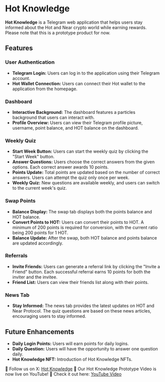 # Hot Knowledge

**Hot Knowledge** is a Telegram web application that helps users stay informed about the Hot and Near crypto world while earning rewards. Please note that this is a prototype product for now.

## Features

### User Authentication
- **Telegram Login:** Users can log in to the application using their Telegram account.
- **Hot Wallet Connection:** Users can connect their Hot wallet to the application from the homepage.

### Dashboard
- **Interactive Background:** The dashboard features a particles background that users can interact with.
- **Profile Overview:** Users can view their Telegram profile picture, username, point balance, and HOT balance on the dashboard.

### Weekly Quiz
- **Start Week Button:** Users can start the weekly quiz by clicking the "Start Week" button.
- **Answer Questions:** Users choose the correct answers from the given options. Each correct answer awards 10 points.
- **Points Update:** Total points are updated based on the number of correct answers. Users can attempt the quiz only once per week.
- **Weekly Quiz:** New questions are available weekly, and users can switch to the current week's quiz.

### Swap Points
- **Balance Display:** The swap tab displays both the points balance and HOT balance.
- **Convert Points to HOT:** Users can convert their points to HOT. A minimum of 200 points is required for conversion, with the current ratio being 200 points for 1 HOT.
- **Balance Update:** After the swap, both HOT balance and points balance are updated accordingly.

### Referrals
- **Invite Friends:** Users can generate a referral link by clicking the "Invite a Friend" button. Each successful referral earns 10 points for both the inviter and the invitee.
- **Friend List:** Users can view their friends list along with their points.

### News Tab
- **Stay Informed:** The news tab provides the latest updates on HOT and Near Protocol. The quiz questions are based on these news articles, encouraging users to stay informed.

## Future Enhancements
- **Daily Login Points:** Users will earn points for daily logins.
- **Daily Question:** Users will have the opportunity to answer one question daily.
- **Hot Knowledge NFT:** Introduction of Hot Knowledge NFTs.


🔗 Follow us on X: [Hot Knowledge](https://x.com/hotknowledge_)
🔗 Our Hot Knowledge Prototype Video is now live on YouTube! 🎉 Check it out here: [YouTube Video](https://youtu.be/WJtLyRCIbiw)

